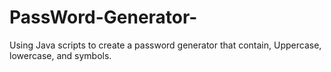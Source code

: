 # PassWord-Generator-
Using Java scripts to create a password generator that contain, Uppercase, lowercase, and symbols.
